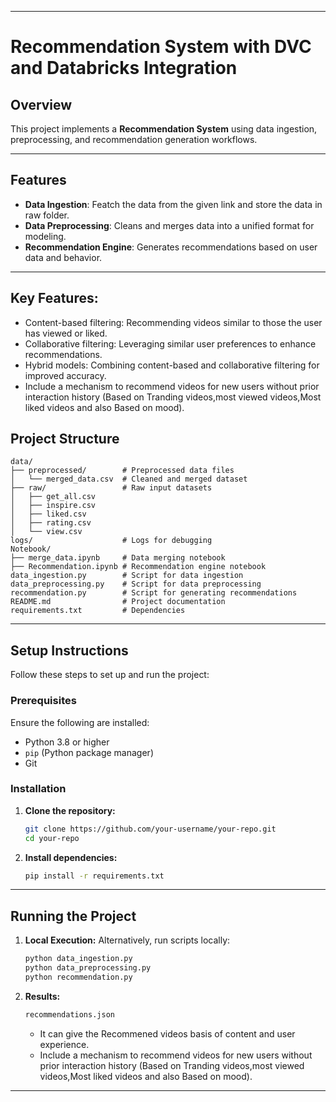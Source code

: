 
---

# Recommendation System with DVC and Databricks Integration

## Overview

This project implements a **Recommendation System** using data ingestion, preprocessing, and recommendation generation workflows.

---

## Features

- **Data Ingestion**: Featch the data from the given link and store the data in raw folder.
- **Data Preprocessing**: Cleans and merges data into a unified format for modeling.
- **Recommendation Engine**: Generates recommendations based on user data and behavior.

---

## Key Features:
- Content-based filtering: Recommending videos similar to those the user has viewed or liked.
- Collaborative filtering: Leveraging similar user preferences to enhance recommendations.
- Hybrid models: Combining content-based and collaborative filtering for improved accuracy.
- Include a mechanism to recommend videos for new users without prior interaction history (Based on Tranding videos,most viewed videos,Most liked videos and also Based on mood).

## Project Structure

```plaintext                  
data/
├── preprocessed/        # Preprocessed data files
│   └── merged_data.csv  # Cleaned and merged dataset
├── raw/                 # Raw input datasets
│   ├── get_all.csv
│   ├── inspire.csv
│   ├── liked.csv
│   ├── rating.csv
│   └── view.csv
logs/                    # Logs for debugging
Notebook/
├── merge_data.ipynb     # Data merging notebook
├── Recommendation.ipynb # Recommendation engine notebook
data_ingestion.py        # Script for data ingestion
data_preprocessing.py    # Script for data preprocessing
recommendation.py        # Script for generating recommendations
README.md                # Project documentation
requirements.txt         # Dependencies
```

---

## Setup Instructions

Follow these steps to set up and run the project:

### Prerequisites

Ensure the following are installed:
- Python 3.8 or higher
- `pip` (Python package manager)
- Git

### Installation

1. **Clone the repository:**
   ```bash
   git clone https://github.com/your-username/your-repo.git
   cd your-repo
   ```

2. **Install dependencies:**
   ```bash
   pip install -r requirements.txt
   ```

---

## Running the Project


1. **Local Execution:**
   Alternatively, run scripts locally:
   ```bash
   python data_ingestion.py
   python data_preprocessing.py
   python recommendation.py
   ```

2. **Results:**

   ```bash
   recommendations.json
   ```
   - It can give the Recommened videos basis of content and user experience.
   - Include a mechanism to recommend videos for new users without prior interaction history (Based on Tranding videos,most viewed videos,Most liked videos and also Based on mood).

---